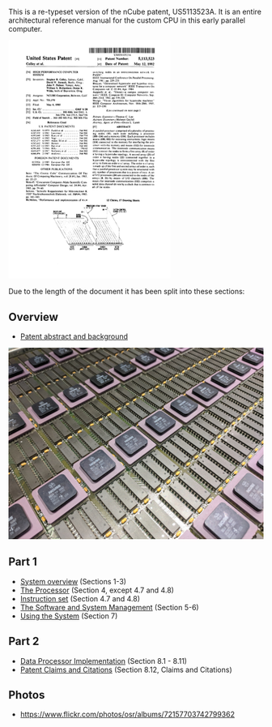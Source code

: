 This is a re-typeset version of the nCube patent, US5113523A.
It is an entire architectural reference manual for the custom CPU
in this early parallel computer.

<a href="images/patent.jpg"><img src="images/patent.png" width="320px" /></a>

Due to the length of the document it has been split into these
sections:


## Overview
* [Patent abstract and background](abstract.md)

![ncube CPU array](images/ncube-cpu.jpg)

## Part 1
* [System overview](overview.md) (Sections 1-3)
* [The Processor](processor.md) (Section 4, except 4.7 and 4.8)
* [Instruction set](instructions.md) (Section 4.7 and 4.8)
* [The Software and System Management](software.md) (Section 5-6)
* [Using the System](use.md) (Section 7)

## Part 2
* [Data Processor Implementation](implementation.md) (Section 8.1 - 8.11)
* [Patent Claims and Citations](claims.md) (Section 8.12, Claims and Citations)

## Photos

* https://www.flickr.com/photos/osr/albums/72157703742799362


